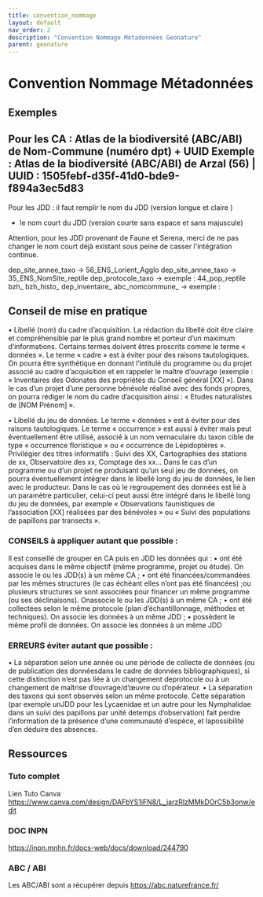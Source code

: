 ```yaml
---
title: convention_nommage
layout: default
nav_order: 2
description: "Convention Nommage Métadonnées Geonature"
parent: geonature
---
```

# Convention Nommage Métadonnées 

## Exemples

Pour les CA :
Atlas de la biodiversité (ABC/ABI) de Nom-Commune (numéro dpt) + UUID
Exemple : Atlas de la biodiversité (ABC/ABI) de Arzal (56) | UUID : 1505febf-d35f-41d0-bde9-f894a3ec5d83 
-----
Pour les JDD :
il faut remplir le nom du JDD (version longue et claire )
+ le nom court du JDD (version courte sans espace et sans majuscule)
 
Attention, pour les JDD provenant de Faune et Serena, 
merci de ne pas changer le nom court déjà existant sous peine de casser l'intégration continue.


dep_site_annee_taxo → 56_ENS_Lorient_Agglo
dep_site_annee_taxo → 35_ENS_NomSite_reptile
dep_protocole_taxo → exemple : 44_pop_reptile
bzh_
bzh_histo_
dep_inventaire_
abc_nomcommune_ → exemple : 


## Conseil de mise en pratique

• Libellé (nom) du cadre d’acquisition.
La rédaction du libellé doit être claire et compréhensible par le plus grand nombre et porteur d’un maximum d’informations. Certains termes doivent êtres proscrits comme le terme « données ». Le terme « cadre » est à éviter pour des raisons tautologiques. On pourra être synthétique en donnant l’intitulé du programme ou du projet associé au cadre d’acquisition et en rappeler le maître d’ouvrage (exemple : « Inventaires des Odonates des propriétés du Conseil général [XX] »). Dans le cas d’un projet d’une personne bénévole réalisé avec des fonds propres, on pourra rédiger le nom du cadre d’acquisition ainsi : « Etudes naturalistes de [NOM Prénom] ».

• Libellé du jeu de données.
Le terme « données » est à éviter pour des raisons tautologiques. Le terme « occurrence » est aussi à éviter mais peut éventuellement être utilisé, associé à un nom vernaculaire du taxon cible de type « occurrence floristique » ou « occurrence de Lépidoptères ». Privilégier des titres informatifs : Suivi des XX, Cartographies des stations de xx, Observatoire des xx, Comptage des xx… Dans le cas d’un programme ou d’un projet ne produisant qu’un seul jeu de données, on pourra éventuellement intégrer dans le libellé long du jeu de données, le lien avec le producteur. Dans le cas où le regroupement des données est lié à un paramètre particulier, celui-ci peut aussi être intégré dans le libellé long du jeu de données, par exemple « Observations faunistiques de l’association [XX] réalisées par des bénévoles » ou « Suivi des populations de papillons par transects ».

### CONSEILS à appliquer autant que possible :
Il est conseillé de grouper en CA puis en JDD les données qui :
• ont été acquises dans le même objectif (même programme, projet ou étude). On associe le ou les JDD(s) à un même CA ;
• ont été financées/commandées par les mêmes structures (le cas échéant elles n’ont pas été financées) ;ou plusieurs structures se sont associées pour financer un même programme (ou ses déclinaisons). Onassocie le ou les JDD(s) à un même CA ;
• ont été collectées selon le même protocole (plan d’échantillonnage, méthodes et techniques). On associe les données à un même JDD ;
• possèdent le même profil de données. On associe les données à un même JDD

### ERREURS  éviter autant que possible :
• La séparation selon une année ou une période de collecte de données (ou de publication des donnéesdans le cadre de données bibliographiques), si cette distinction n’est pas liée à un changement deprotocole ou à un changement de maîtrise d’ouvrage/d’œuvre ou d’opérateur.
• La séparation des taxons qui sont observés selon un même protocole. Cette séparation (par exemple unJDD pour les Lycaenidae et un autre pour les Nymphalidae dans un suivi des papillons par unité detemps d’observation) fait perdre l’information de la présence d’une communauté d’espèce, et lapossibilité d’en déduire des absences.


## Ressources

### Tuto complet
Lien Tuto Canva
https://www.canva.com/design/DAFbYS1iFN8/L_jarzRlzMMkDOrC5b3onw/edit

### DOC INPN
https://inpn.mnhn.fr/docs-web/docs/download/244790

### ABC / ABI
Les ABC/ABI sont a récupérer depuis https://abc.naturefrance.fr/


